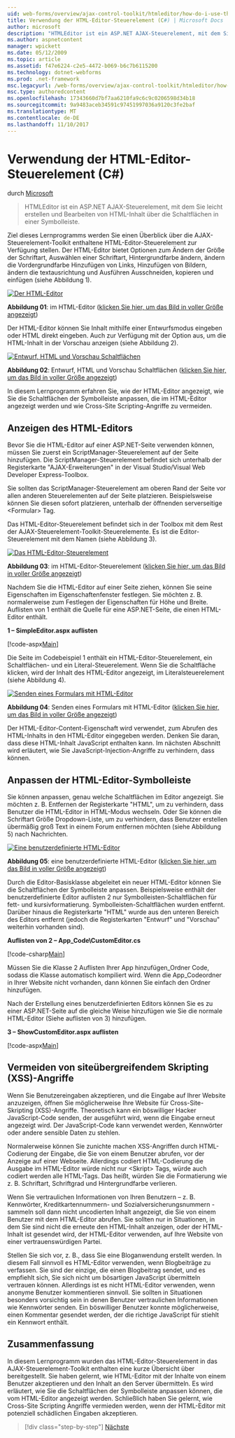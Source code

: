 ```yaml
---
uid: web-forms/overview/ajax-control-toolkit/htmleditor/how-do-i-use-the-html-editor-control-cs
title: Verwendung der HTML-Editor-Steuerelement (C#) | Microsoft Docs
author: microsoft
description: "HTMLEditor ist ein ASP.NET AJAX-Steuerelement, mit dem Sie leicht erstellen und Bearbeiten von HTML-Inhalt über die Schaltflächen in einer Symbolleiste."
ms.author: aspnetcontent
manager: wpickett
ms.date: 05/12/2009
ms.topic: article
ms.assetid: f47e6224-c2e5-4472-b069-b6c7b6115200
ms.technology: dotnet-webforms
ms.prod: .net-framework
msc.legacyurl: /web-forms/overview/ajax-control-toolkit/htmleditor/how-do-i-use-the-html-editor-control-cs
msc.type: authoredcontent
ms.openlocfilehash: 17343660d7bf7aa6210fa9c6c9c0206598d34b18
ms.sourcegitcommit: 9a9483aceb34591c97451997036a9120c3fe2baf
ms.translationtype: MT
ms.contentlocale: de-DE
ms.lasthandoff: 11/10/2017
---
```

<a name="how-do-i-use-the-html-editor-control-c"></a>Verwendung der HTML-Editor-Steuerelement (C#)
====================
durch [Microsoft](https://github.com/microsoft)

> HTMLEditor ist ein ASP.NET AJAX-Steuerelement, mit dem Sie leicht erstellen und Bearbeiten von HTML-Inhalt über die Schaltflächen in einer Symbolleiste.


Ziel dieses Lernprogramms werden Sie einen Überblick über die AJAX-Steuerelement-Toolkit enthaltene HTML-Editor-Steuerelement zur Verfügung stellen. Der HTML-Editor bietet Optionen zum Ändern der Größe der Schriftart, Auswählen einer Schriftart, Hintergrundfarbe ändern, ändern die Vordergrundfarbe Hinzufügen von Links, Hinzufügen von Bildern, ändern die textausrichtung und Ausführen Ausschneiden, kopieren und einfügen (siehe Abbildung 1).


[![Der HTML-Editor](how-do-i-use-the-html-editor-control-cs/_static/image1.jpg)](how-do-i-use-the-html-editor-control-cs/_static/image1.png)

**Abbildung 01**: im HTML-Editor ([klicken Sie hier, um das Bild in voller Größe angezeigt](how-do-i-use-the-html-editor-control-cs/_static/image2.png))


Der HTML-Editor können Sie Inhalt mithilfe einer Entwurfsmodus eingeben oder HTML direkt eingeben. Auch zur Verfügung mit der Option aus, um die HTML-Inhalt in der Vorschau anzeigen (siehe Abbildung 2).


[![Entwurf, HTML und Vorschau Schaltflächen](how-do-i-use-the-html-editor-control-cs/_static/image2.jpg)](how-do-i-use-the-html-editor-control-cs/_static/image3.png)

**Abbildung 02**: Entwurf, HTML und Vorschau Schaltflächen ([klicken Sie hier, um das Bild in voller Größe angezeigt](how-do-i-use-the-html-editor-control-cs/_static/image4.png))


In diesem Lernprogramm erfahren Sie, wie der HTML-Editor angezeigt, wie Sie die Schaltflächen der Symbolleiste anpassen, die im HTML-Editor angezeigt werden und wie Cross-Site Scripting-Angriffe zu vermeiden.

## <a name="displaying-the-html-editor"></a>Anzeigen des HTML-Editors

Bevor Sie die HTML-Editor auf einer ASP.NET-Seite verwenden können, müssen Sie zuerst ein ScriptManager-Steuerelement auf der Seite hinzufügen. Die ScriptManager-Steuerelement befindet sich unterhalb der Registerkarte "AJAX-Erweiterungen" in der Visual Studio/Visual Web Developer Express-Toolbox.

Sie sollten das ScriptManager-Steuerelement am oberen Rand der Seite vor allen anderen Steuerelementen auf der Seite platzieren. Beispielsweise können Sie diesen sofort platzieren, unterhalb der öffnenden serverseitige &lt;Formular&gt; Tag.

Das HTML-Editor-Steuerelement befindet sich in der Toolbox mit dem Rest der AJAX-Steuerelement-Toolkit-Steuerelemente. Es ist die Editor-Steuerelement mit dem Namen (siehe Abbildung 3).


[![Das HTML-Editor-Steuerelement](how-do-i-use-the-html-editor-control-cs/_static/image3.jpg)](how-do-i-use-the-html-editor-control-cs/_static/image5.png)

**Abbildung 03**: im HTML-Editor-Steuerelement ([klicken Sie hier, um das Bild in voller Größe angezeigt](how-do-i-use-the-html-editor-control-cs/_static/image6.png))


Nachdem Sie die HTML-Editor auf einer Seite ziehen, können Sie seine Eigenschaften im Eigenschaftenfenster festlegen. Sie möchten z. B. normalerweise zum Festlegen der Eigenschaften für Höhe und Breite. Auflisten von 1 enthält die Quelle für eine ASP.NET-Seite, die einen HTML-Editor enthält.

**1 – SimpleEditor.aspx auflisten**

[!code-aspx[Main](how-do-i-use-the-html-editor-control-cs/samples/sample1.aspx)]

Die Seite im Codebeispiel 1 enthält ein HTML-Editor-Steuerelement, ein Schaltflächen- und ein Literal-Steuerelement. Wenn Sie die Schaltfläche klicken, wird der Inhalt des HTML-Editor angezeigt, im Literalsteuerelement (siehe Abbildung 4).


[![Senden eines Formulars mit HTML-Editor](how-do-i-use-the-html-editor-control-cs/_static/image4.jpg)](how-do-i-use-the-html-editor-control-cs/_static/image7.png)

**Abbildung 04**: Senden eines Formulars mit HTML-Editor ([klicken Sie hier, um das Bild in voller Größe angezeigt](how-do-i-use-the-html-editor-control-cs/_static/image8.png))


Der HTML-Editor-Content-Eigenschaft wird verwendet, zum Abrufen des HTML-Inhalts in den HTML-Editor eingegeben werden. Denken Sie daran, dass diese HTML-Inhalt JavaScript enthalten kann. Im nächsten Abschnitt wird erläutert, wie Sie JavaScript-Injection-Angriffe zu verhindern, dass können.

## <a name="customizing-the-html-editor-toolbar"></a>Anpassen der HTML-Editor-Symbolleiste

Sie können anpassen, genau welche Schaltflächen im Editor angezeigt. Sie möchten z. B. Entfernen der Registerkarte "HTML", um zu verhindern, dass Benutzer die HTML-Editor in HTML-Modus wechseln. Oder Sie können die Schriftart Größe Dropdown-Liste, um zu verhindern, dass Benutzer erstellen übermäßig groß Text in einem Forum entfernen möchten (siehe Abbildung 5) nach Nachrichten.


[![Eine benutzerdefinierte HTML-Editor](how-do-i-use-the-html-editor-control-cs/_static/image5.jpg)](how-do-i-use-the-html-editor-control-cs/_static/image9.png)

**Abbildung 05**: eine benutzerdefinierte HTML-Editor ([klicken Sie hier, um das Bild in voller Größe angezeigt](how-do-i-use-the-html-editor-control-cs/_static/image10.png))


Durch die Editor-Basisklasse abgeleitet ein neuer HTML-Editor können Sie die Schaltflächen der Symbolleiste anpassen. Beispielsweise enthält der benutzerdefinierte Editor auflisten 2 nur Symbolleisten-Schaltflächen für fett- und kursivformatierung. Symbolleisten-Schaltflächen wurden entfernt. Darüber hinaus die Registerkarte "HTML" wurde aus den unteren Bereich des Editors entfernt (jedoch die Registerkarten "Entwurf" und "Vorschau" weiterhin vorhanden sind).

**Auflisten von 2 – App\_Code\CustomEditor.cs**

[!code-csharp[Main](how-do-i-use-the-html-editor-control-cs/samples/sample2.cs)]

Müssen Sie die Klasse 2 Auflisten Ihrer App hinzufügen\_Ordner Code, sodass die Klasse automatisch kompiliert wird. Wenn die App\_Codeordner in Ihrer Website nicht vorhanden, dann können Sie einfach den Ordner hinzufügen.

Nach der Erstellung eines benutzerdefinierten Editors können Sie es zu einer ASP.NET-Seite auf die gleiche Weise hinzufügen wie Sie die normale HTML-Editor (Siehe auflisten von 3) hinzufügen.

**3 – ShowCustomEditor.aspx auflisten**

[!code-aspx[Main](how-do-i-use-the-html-editor-control-cs/samples/sample3.aspx)]

## <a name="avoiding-cross-site-scripting-xss-attacks"></a>Vermeiden von siteübergreifendem Skripting (XSS)-Angriffe

Wenn Sie Benutzereingaben akzeptieren, und die Eingabe auf Ihrer Website anzuzeigen, öffnen Sie möglicherweise Ihre Website für Cross-Site-Skripting (XSS)-Angriffe. Theoretisch kann ein böswilliger Hacker JavaScript-Code senden, der ausgeführt wird, wenn die Eingabe erneut angezeigt wird. Der JavaScript-Code kann verwendet werden, Kennwörter oder andere sensible Daten zu stehlen.

Normalerweise können Sie zunichte machen XSS-Angriffen durch HTML-Codierung der Eingabe, die Sie von einem Benutzer abrufen, vor der Anzeige auf einer Webseite. Allerdings codiert HTML-Codierung die Ausgabe im HTML-Editor würde nicht nur &lt;Skript&gt; Tags, würde auch codiert werden alle HTML-Tags. Das heißt, würden Sie die Formatierung wie z. B. Schriftart, Schriftgrad und Hintergrundfarbe verlieren.

Wenn Sie vertraulichen Informationen von Ihren Benutzern – z. B. Kennwörter, Kreditkartennummern- und Sozialversicherungsnummern - sammeln soll dann nicht uncodierten Inhalt angezeigt, die Sie von einem Benutzer mit dem HTML-Editor abrufen. Sie sollten nur in Situationen, in dem Sie sind nicht die erneute den HTML-Inhalt anzeigen, oder der HTML-Inhalt ist gesendet wird, der HTML-Editor verwenden, auf Ihre Website von einer vertrauenswürdigen Partei.

Stellen Sie sich vor, z. B., dass Sie eine Bloganwendung erstellt werden. In diesem Fall sinnvoll es HTML-Editor verwenden, wenn Blogbeiträge zu verfassen. Sie sind der einzige, die einen Blogbeitrag sendet, und es empfiehlt sich, Sie sich nicht um bösartigen JavaScript übermitteln vertrauen können. Allerdings ist es nicht HTML-Editor verwenden, wenn anonyme Benutzer kommentieren sinnvoll. Sie sollten in Situationen besonders vorsichtig sein in denen Benutzer vertraulichen Informationen wie Kennwörter senden. Ein böswilliger Benutzer konnte möglicherweise, einen Kommentar gesendet werden, der die richtige JavaScript für stiehlt ein Kennwort enthält.

## <a name="summary"></a>Zusammenfassung

In diesem Lernprogramm wurden das HTML-Editor-Steuerelement in das AJAX-Steuerelement-Toolkit enthalten eine kurze Übersicht über bereitgestellt. Sie haben gelernt, wie HTML-Editor mit der Inhalte von einem Benutzer akzeptieren und den Inhalt an den Server übermitteln. Es wird erläutert, wie Sie die Schaltflächen der Symbolleiste anpassen können, die vom HTML-Editor angezeigt werden. Schließlich haben Sie gelernt, wie Cross-Site Scripting Angriffe vermieden werden, wenn der HTML-Editor mit potenziell schädlichen Eingaben akzeptieren.

>[!div class="step-by-step"]
[Nächste](how-do-i-use-the-html-editor-control-vb.md)

